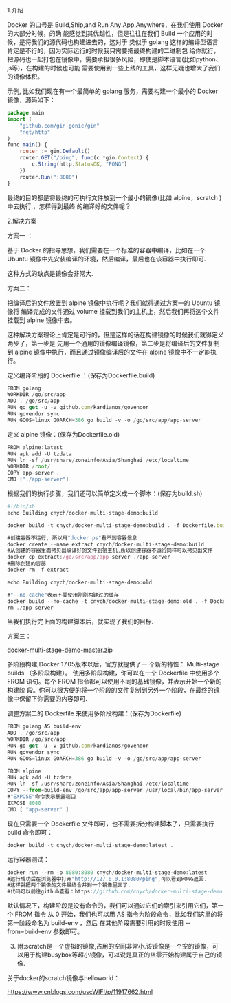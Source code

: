 1.介绍

Docker 的⼝号是 Build,Ship,and Run Any App,Anywhere，在我们使⽤ Docker 的⼤部分时候，的确 能感觉到其优越性，但是往往在我们 Build ⼀个应⽤的时候，是将我们的源代码也构建进去的，这对于 类似于 golang 这样的编译型语⾔肯定是不⾏的，因为实际运⾏的时候我只需要把最终构建的⼆进制包 给你就⾏，把源码也⼀起打包在镜像中，需要承担很多⻛险，即使是脚本语⾔(比如python、js等)，在构建的时候也可能 需要使⽤到⼀些上线的⼯具，这样⽆疑也增⼤了我们的镜像体积。



示例, ⽐如我们现在有⼀个最简单的 golang 服务，需要构建⼀个最⼩的 Docker 镜像，源码如下：

```javascript
package main
import (
	"github.com/gin-gonic/gin"
	"net/http"
)
func main() {
	router := gin.Default()
	router.GET("/ping", func(c *gin.Context) {
		c.String(http.StatusOK, "PONG")
	})
	router.Run(":8080")
}
```



最终的⽬的都是将最终的可执⾏⽂件放到⼀个最⼩的镜像(⽐如 alpine，scratch )中去执⾏.，怎样得到最终 的编译好的⽂件呢？



2.解决方案



方案一 ：

基于 Docker 的指导思想，我们需要在⼀个标准的容器中编译，⽐如在⼀个 Ubuntu 镜像中先安装编译的环境，然后编译，最后也在该容器中执⾏即可.

这种方式的缺点是镜像会非常大.



方案二：

把编译后的⽂件放置到 alpine 镜像中执⾏呢？我们就得通过方案一的 Ubuntu 镜像将 编译完成的⽂件通过 volume 挂载到我们的主机上，然后我们再将这个⽂件挂载到 alpine 镜像中去。

这种解决⽅案理论上肯定是可⾏的，但是这样的话在构建镜像的时候我们就得定义两步了，第⼀步是 先⽤⼀个通⽤的镜像编译镜像，第⼆步是将编译后的⽂件复制到 alpine 镜像中执⾏，⽽且通过镜像编译后的⽂件在 alpine 镜像中不⼀定能执⾏。



定义编译阶段的 Dockerfile ：(保存为Dockerfile.build)

```javascript
FROM golang 
WORKDIR /go/src/app 
ADD . /go/src/app 
RUN go get -u -v github.com/kardianos/govendor 
RUN govendor sync 
RUN GOOS=linux GOARCH=386 go build -v -o /go/src/app/app-server
```





定义 alpine 镜像：(保存为Dockerfile.old)

```javascript
FROM alpine:latest 
RUN apk add -U tzdata 
RUN ln -sf /usr/share/zoneinfo/Asia/Shanghai /etc/localtime 
WORKDIR /root/ 
COPY app-server . 
CMD ["./app-server"]
```





根据我们的执⾏步骤，我们还可以简单定义成⼀个脚本：(保存为build.sh)

```javascript
#!/bin/sh
echo Building cnych/docker-multi-stage-demo:build

docker build -t cnych/docker-multi-stage-demo:build . -f Dockerfile.build

#创建容器不运行, 所以用"docker ps"看不到容器信息
docker create --name extract cnych/docker-multi-stage-demo:build
#从创建的容器里面拷贝出编译好的文件到宿主机,所以创建容器不运行同样可以拷贝出文件
docker cp extract:/go/src/app/app-server ./app-server
#删除创建的容器
docker rm -f extract

echo Building cnych/docker-multi-stage-demo:old

#"--no-cache"表示不要使用刚刚构建过的缓存
docker build --no-cache -t cnych/docker-multi-stage-demo:old . -f Dockerfile.old
rm ./app-server

```



当我们执⾏完上⾯的构建脚本后，就实现了我们的⽬标.



方案三：

[docker-multi-stage-demo-master.zip](attachments/0EC286D800BF4F20A214EE0C41F836C3docker-multi-stage-demo-master.zip)

多阶段构建,Docker 17.05版本以后，官⽅就提供了⼀ 个新的特性： Multi-stage builds （多阶段构建）。 使⽤多阶段构建，你可以在⼀个 Dockerfile 中使⽤多个 FROM 语句。每个 FROM 指令都可以使⽤不同的基础镜像，并表示开始⼀个新的构建阶 段。你可以很⽅便的将⼀个阶段的⽂件复制到另外⼀个阶段，在最终的镜像中保留下你需要的内容即可.



调整方案二的 Dockerfile 来使⽤多阶段构建：(保存为Dockerfile)

```javascript
FROM golang AS build-env
ADD . /go/src/app
WORKDIR /go/src/app
RUN go get -u -v github.com/kardianos/govendor
RUN govendor sync
RUN GOOS=linux GOARCH=386 go build -v -o /go/src/app/app-server

FROM alpine
RUN apk add -U tzdata
RUN ln -sf /usr/share/zoneinfo/Asia/Shanghai /etc/localtime
COPY --from=build-env /go/src/app/app-server /usr/local/bin/app-server
#"EXPOSE"命令表示暴露端口
EXPOSE 8080
CMD [ "app-server" ]
```



现在只需要⼀个 Dockerfile ⽂件即可，也不需要拆分构建脚本了，只需要执⾏ build 命令即可：

```javascript
docker build -t cnych/docker-multi-stage-demo:latest .
```



运⾏容器测试：

```javascript
docker run --rm -p 8080:8080 cnych/docker-multi-stage-demo:latest
#运⾏成功后在浏览器中打开"http://127.0.0.1:8080/ping",可以看到PONG返回.
#这样就把两个镜像的⽂件最终合并到⼀个镜像⾥⾯了.
#代码可以前往github查看：https://github.com/cnych/docker-multi-stage-demo
```





默认情况下，构建阶段是没有命令的，我们可以通过它们的索引来引⽤它们，第⼀个 FROM 指令 从 0 开始，我们也可以⽤ AS 指令为阶段命令，⽐如我们这⾥的将第⼀阶段命名为 build-env ，然后 在其他阶段需要引⽤的时候使⽤ --from=build-env 参数即可。







3. 附:scratch是一个虚拟的镜像,占用的空间非常小.该镜像是一个空的镜像，可以用于构建busybox等超小镜像，可以说是真正的从零开始构建属于自己的镜像.



关于docker的scratch镜像与helloworld：

https://www.cnblogs.com/uscWIFI/p/11917662.html





